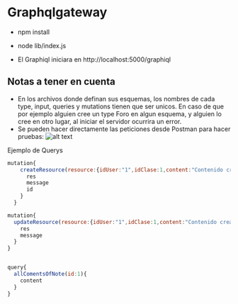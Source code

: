 # Graphqlgateway

- npm install <br/>
- node lib/index.js

- El Graphiql iniciara en http://localhost:5000/graphiql

## Notas a tener en cuenta
- En los archivos donde definan sus esquemas, los nombres de cada type, input, queries y mutations tienen que ser unicos. En caso de que por ejemplo alguien cree un type Foro en algun esquema, y alguien lo cree en otro lugar, al iniciar el servidor ocurrira un error. 
- Se pueden hacer directamente las peticiones desde Postman para hacer pruebas: 
![alt text](https://imgur.com/CO5YdSI)


Ejemplo de Querys

```javascript
mutation{
    createResource(resource:{idUser:"1",idClase:1,content:"Contenido creado"}){
      res
      message
      id
    }
  }

mutation{
  updateResource(resource:{idUser:"1",idClase:1,content:"Contenido creado"},id:25){
    res
    message
  }
}  


query{
  allComentsOfNote(id:1){
    content
  }
}
```
